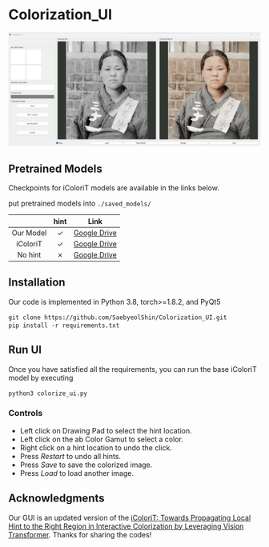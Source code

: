 # Colorization_UI

<p align="center"><img src="./test_img/temp.png"></p>

## Pretrained Models

Checkpoints for iColoriT models are available in the links below.

put pretrained models into  `./saved_models/`

|  	| hint |  Link 	|
|:---:|:---:|:---:|
| Our Model | &check;	| [Google Drive](https://drive.google.com/file/d/1Ntlusy8POrKU1VL0e2NCknfUfrSa_dJM/view?usp=sharing) | 
| iColoriT | &check;	| [Google Drive](https://drive.google.com/file/d/16i9ulB4VRbFLbLlAa7UjIQR6J334BeKW/view?usp=sharing)	|
| No hint | &cross;	| [Google Drive](https://drive.google.com/file/d/1o0DbtsVW_YIpPH0rIVFLHnuBGdcdm_rV/view?usp=share_link) | 


## Installation

Our code is implemented in Python 3.8, torch>=1.8.2, and PyQt5
```
git clone https://github.com/SaebyeolShin/Colorization_UI.git
pip install -r requirements.txt
```

## Run UI
Once you have satisfied all the requirements, you can run the base iColoriT model by executing

```
python3 colorize_ui.py
```

### Controls

<ul>

<li> Left click on Drawing Pad to select the hint location. 

<li> Left click on the ab Color Gamut to select a color.

<li> Right click on a hint location to undo the click.

<li> Press <em>Restart</em> to undo all hints. 

<li> Press <em>Save</em> to save the colorized image. 

<li> Press <em>Load</em> to load another image.

</ul>

## Acknowledgments

Our GUI is an updated version of the [iColoriT: Towards Propagating Local Hint to the Right Region in Interactive Colorization by Leveraging Vision Transformer](https://github.com/pmh9960/iColoriT).
Thanks for sharing the codes!
